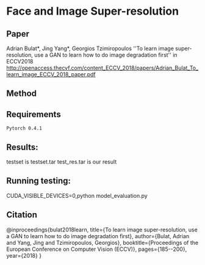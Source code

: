 # Face and Image Super-resolution
## Paper
Adrian Bulat*, Jing Yang*, Georgios Tzimiropoulos
''To learn image super-resolution, use a GAN to learn how to do image degradation first''
in ECCV2018 http://openaccess.thecvf.com/content_ECCV_2018/papers/Adrian_Bulat_To_learn_image_ECCV_2018_paper.pdf

## Method



## Requirements
    Pytorch 0.4.1

## Results:
testset is testset.tar
test_res.tar is our result


## Running testing:

CUDA_VISIBLE_DEVICES=0,python model_evaluation.py 

## Citation

@inproceedings{bulat2018learn,
  title={To learn image super-resolution, use a GAN to learn how to do image degradation first},
  author={Bulat, Adrian and Yang, Jing and Tzimiropoulos, Georgios},
  booktitle={Proceedings of the European Conference on Computer Vision (ECCV)},
  pages={185--200},
  year={2018}
}
